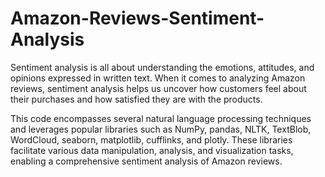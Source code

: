 # Amazon-Reviews-Sentiment-Analysis
Sentiment analysis is all about understanding the emotions, attitudes, and opinions expressed in written text. 
When it comes to analyzing Amazon reviews, sentiment analysis helps us uncover how customers feel about their purchases and how satisfied they are with the products.

This code encompasses several natural language processing techniques and leverages popular libraries such as NumPy, pandas, NLTK, TextBlob, WordCloud, seaborn, matplotlib, cufflinks, and plotly. These libraries facilitate various data manipulation, analysis, and visualization tasks, enabling a comprehensive sentiment analysis of Amazon reviews.
